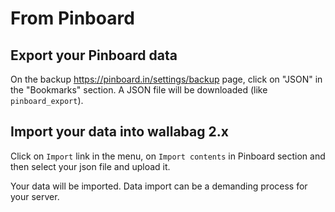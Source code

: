 # From Pinboard

## Export your Pinboard data

On the backup
[<https://pinboard.in/settings/backup>](https://pinboard.in/settings/backup) page, click on "JSON" in the "Bookmarks" section. A JSON file will be downloaded (like `pinboard_export`).

## Import your data into wallabag 2.x

Click on `Import` link in the menu, on `Import contents` in Pinboard section and then select your json file and upload it.

Your data will be imported. Data import can be a demanding process for your server.
